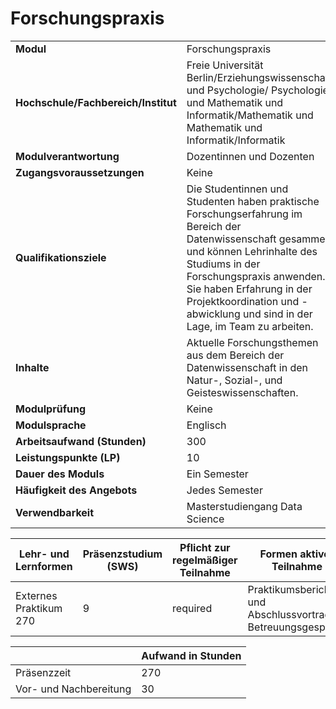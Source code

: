 # Forschungspraxis
|                                    |   |
|------------------------------------|---|
|**Modul**                           | Forschungspraxis |
|**Hochschule/Fachbereich/Institut** | Freie Universität Berlin/Erziehungswissenschaft und Psychologie/ Psychologie und Mathematik und Informatik/Mathematik und Mathematik und Informatik/Informatik |
|**Modulverantwortung**              | Dozentinnen und Dozenten |
|**Zugangsvoraussetzungen**          | Keine |
|**Qualifikationsziele**             | Die Studentinnen und Studenten haben praktische Forschungserfahrung im Bereich der Datenwissenschaft gesammelt und können Lehrinhalte des Studiums in der Forschungspraxis anwenden. Sie haben Erfahrung in der Projektkoordination und -abwicklung und sind in der Lage, im Team zu arbeiten. |
|**Inhalte**                         | Aktuelle Forschungsthemen aus dem Bereich der Datenwissenschaft in den Natur-, Sozial-, und Geisteswissenschaften. |
|**Modulprüfung**                    | Keine |
|**Modulsprache**                    | Englisch |
|**Arbeitsaufwand (Stunden)**        | 300 |
|**Leistungspunkte (LP)**            | 10 |
|**Dauer des Moduls**                | Ein Semester |
|**Häufigkeit des Angebots**         | Jedes Semester |
|**Verwendbarkeit**                  | Masterstudiengang Data Science |

| Lehr- und Lernformen | Präsenzstudium <br> (SWS) | Pflicht zur regelmäßiger Teilnahme | Formen aktiver Teilnahme |
| ---------------------|---------------------------|------------------------------------|------------------------- |
| Externes Praktikum 270 | 9                         | required                           | Praktikumsbericht und Abschlussvortrag Betreuungsgespräch |

|   | Aufwand in Stunden |
| - |--------------------|
| Präsenzzeit                              | 270   |
| Vor- und Nachbereitung                   | 30    |
